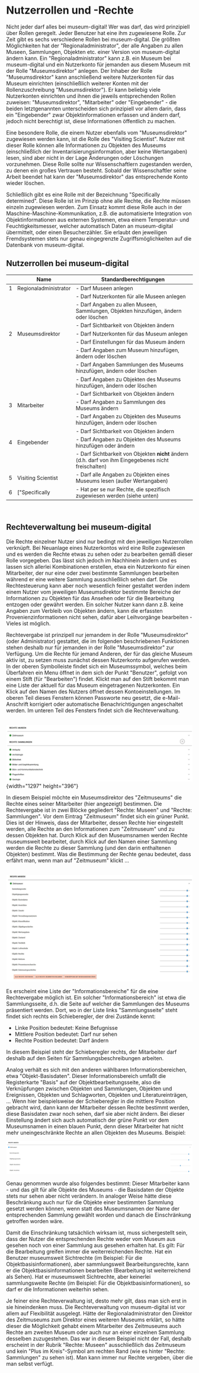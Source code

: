 Nutzerrollen und -Rechte
========================

Nicht jeder darf alles bei museum-digital! Wer was darf, das wird
prinzipiell über Rollen geregelt. Jeder Benutzer hat eine ihm
zugewiesene Rolle. Zur Zeit gibt es sechs verschiedene Rollen bei
museum-digital. Die größten Möglichkeiten hat der
\"Regionaladministrator\", der alle Angaben zu allen Museen, Sammlungen,
Objekten etc. einer Version von museum-digital ändern kann. Ein
\"Regionaladministrator\" kann z.B. ein Museum bei museum-digital und
ein Nutzerkonto für jemanden aus diesem Museum mit der Rolle
\"Museumsdirektor\" anlegen. Der Inhaber der Rolle \"Museumsdirektor\"
kann anschließend weitere Nutzerkonten für das Museum einrichten
(einschließlich weiterer Konten mit der Rollenzuschreibung
\"Museumsdirektor\"). Er kann beliebig viele Nutzerkonten einrichten und
ihnen die jeweils entsprechenden Rollen zuweisen: \"Museumsdirektor\",
\"Mitarbeiter\" oder \"Eingebender\" - die beiden letztgenannten
unterscheiden sich prinzipiell vor allem darin, dass ein \"Eingebender\"
zwar Objektinformationen erfassen und ändern darf, jedoch nicht
berechtigt ist, diese Informationen öffentlich zu machen.

Eine besondere Rolle, die einem Nutzer ebenfalls vom \"Museumsdirektor\"
zugewiesen werden kann, ist die Rolle des \"Visiting Scientist\". Nutzer
mit dieser Rolle können alle Informationen zu Objekten des Museums
(einschließlich der Inventarisierungsinformation, aber keine
Wertangaben)  lesen, sind aber nicht in der Lage Änderungen oder
Löschungen vorzunehmen. Diese Rolle sollte nur Wissenschaftlern
zugestanden werden, zu denen ein großes Vertrauen besteht. Sobald der
Wissenschaftler seine Arbeit beendet hat kann der \"Museumsdirektor\"
das entsprechende Konto wieder löschen.

Schließlich gibt es eine Rolle mit der Bezeichnung \"Specifically
determined\". Diese Rolle ist im Prinzip ohne alle Rechte, die Rechte
müssen einzeln zugewiesen werden. Zum Einsatz kommt diese Rolle auch in
der Maschine-Maschine-Kommunikation, z.B. die automatisierte Integration
von Objektinformationen aus externen Systemen, etwa einem Temperatur-
und Feuchtigkeitsmesser, welcher automatisch Daten an museum-digital
übermittelt, oder einen Besucherzähler. Sie erlaubt den jeweiligen
Fremdsystemen stets nur genau eingegrenzte Zugriffsmöglichkeiten auf die
Datenbank von museum-digital.

Nutzerrollen bei museum-digital
-------------------------------

|                       | Name                  | Standardberechtigungen                                                                                  |
|-----------------------|-----------------------|---------------------------------------------------------------------------------------------------------|
| 1                     | Regionaladministrator | -   Darf Museen anlegen                                                                                 |
|                       |                       | -   Darf Nutzerkonten für alle Museen anlegen                                                           |
|                       |                       | -   Darf Angaben zu allen Museen, Sammlungen, Objekten hinzufügen, ändern oder löschen                  |
|                       |                       | -   Darf Sichtbarkeit von Objekten ändern                                                               |
| 2                     | Museumsdirektor       | -   Darf Nutzerkonten für das Museum anlegen                                                            |
|                       |                       | -   Darf Einstellungen für das Museum ändern                                                            |
|                       |                       | -   Darf Angaben zum Museum hinzufügen, ändern oder löschen                                             |
|                       |                       | -   Darf Angaben Sammlungen des Museums hinzufügen, ändern oder löschen                                 |
|                       |                       | -   Darf Angaben zu Objekten des Museums hinzufügen, ändern oder löschen                                |
|                       |                       | -   Darf Sichtbarkeit von Objekten ändern                                                               |
| 3                     | Mitarbeiter           | -   Darf Angaben zu Sammlungen des Museums ändern                                                       |
|                       |                       | -   Darf Angaben zu Objekten des Museums hinzufügen, ändern oder löschen                                |
|                       |                       | -   Darf Sichtbarkeit von Objekten ändern                                                               |
| 4                     | Eingebender           | -   Darf Angaben zu Objekten des Museums hinzufügen oder ändern                                         |
|                       |                       | -   Darf Sichtbarkeit von Objekten **nicht** ändern (d.h. darf von ihm Eingegebenes nicht freischalten) |
| 5                     | Visiting Scientist    | -   Darf alle Angaben zu Objekten eines Museums lesen (außer Wertangaben)                               |
| 6                     | \[\"Specifically      | -   Hat per se nur Rechte, die spezifisch zugewiesen werden (siehe unten)                               |

 

Rechteverwaltung bei museum-digital
-----------------------------------

Die Rechte einzelner Nutzer sind nur bedingt mit den jeweiligen
Nutzerrollen verknüpft. Bei Neuanlage eines Nutzerkontos wird eine Rolle
zugewiesen und es werden die Rechte etwas zu sehen oder zu bearbeiten
gemäß dieser Rolle vorgegeben. Das lässt sich jedoch im Nachhinein
ändern und es lassen sich allerlei Kombinationen erstellen, etwa ein
Nutzerkonto für einen Mitarbeiter, der nur eine oder zwei bestimmte
Sammlungen bearbeiten während er eine weitere Sammlung ausschließlich
sehen darf. Die Rechtesteuerung kann aber noch wesentlich feiner
gestaltet werden indem einem Nutzer vom jeweiligen Museumsdirektor
bestimmte Bereiche der Informationen zu Objekten für das Ansehen oder
für die Bearbeitung entzogen oder gewährt werden. Ein solcher Nutzer
kann dann z.B. keine Angaben zum Verbleib von Objekten ändern, kann die
erfassten Provenienzinformationen nicht sehen, dafür aber Leihvorgänge
bearbeiten - Vieles ist möglich.

Rechtevergabe ist prinzipell nur jemandem in der Rolle
\"Museumsdirektor\" (oder Administrator) gestattet, die im folgenden
beschriebenen Funktionen stehen deshalb nur für jemanden in der Rolle
\"Museumsdirektor\" zur Verfügung. Um die Rechte für jemand Anderen, der
für das gleiche Museum aktiv ist, zu setzen muss zunächst dessen
Nutzerkonto aufgerufen werden. In der oberen Symbolleiste findet sich
ein Museumssymbol, welches beim Überfahren ein Menu öffnet in dem sich
der Punkt \"Benutzer\", gefolgt von einem Stift (für \"Bearbeiten\")
findet. Klickt man auf den Stift bekommt man eine Liste der aktuell für
das Museum eingetragenen Nutzerkonten. Ein Klick auf den Namen des
Nutzers öffnet dessen Kontoeinstellungen. Im oberen Teil dieses Fenstern
können Passworte neu gesetzt, die e-Mail-Anschrift korrigiert oder
automatische Benachrichtigungen angeschaltet werden. Im unteren Teil des
Fensters findet sich die Rechteverwaltung.

 ![](../../assets/musdb/user_rights1.JPG){width="1297" height="396"}

In diesem Beispiel möchte ein Museumsdirektor des \"Zeitmuseums\" die
Rechte eines seiner Mitarbeiter (hier angezeigt) bestimmen. Die
Rechtevergabe ist in zwei Blöcke gegliedert \"Rechte: Museen\" und
\"Rechte: Sammlungen\". Vor dem Eintrag \"Zeitmuseum\" findet sich ein
grüner Punkt. Dies ist der Hinweis, dass der Mitarbeiter, dessen Rechte
hier eingestellt werden, alle Rechte an den Informationen zum
\"Zeitmuseum\" und zu dessen Objekten hat. Durch Klick auf den
Museumsnamen werden Rechte museumsweit bearbeitet, durch Klick auf den
Namen einer Sammlung werden die Rechte zu dieser Sammlung (und den darin
enthaltenen Objekten) bestimmt. Was die Bestimmung der Rechte genau
bedeutet, dass erfährt man, wenn man auf \"Zeitmuseum\" klickt \...

 ![](../../assets/musdb/user_rights_museum.JPG)

Es erscheint eine Liste der \"Informationsbereiche\" für die eine
Rechtevergabe möglich ist. Ein solcher \"Informationsbereich\" ist etwa
die Sammlungsseite, d.h. die Seite auf welcher die Sammlungen des
Museums präsentiert werden. Dort, wo in der Liste links
\"Sammlungsseite\" steht findet sich rechts ein Schieberegler, der drei
Zustände kennt:

-   Linke Position bedeutet: Keine Befugnisse
-   Mittlere Position bedeutet: Darf nur sehen
-   Rechte Position bedeutet: Darf ändern

In diesem Beispiel steht der Schieberegler rechts, der Mitarbeiter darf
deshalb auf den Seiten für Sammlungsbeschreibungen arbeiten.

Analog verhält es sich mit den anderen wählbaren Informationsbereichen,
etwa \"Objekt-Basisdaten\". Dieser Informationsbereich umfaßt die
Registerkarte \"Basis\" auf der Objektbearbeitungsseite, also die
Verknüpfungen zwischen Objekten und Sammlungen, Objekten und
Ereignissen, Objekten und Schlagworten, Objekten und Literatureinträgen,
\... Wenn hier beispielsweise der Schieberegler in die mittlere Position
gebracht wird, dann kann der Mitarbeiter dessen Rechte bestimmt werden,
diese Basisdaten zwar noch sehen, darf sie aber nicht ändern. Bei dieser
Einstellung ändert sich auch automatisch der grüne Punkt vor dem
Museumsnamen in einen blauen Punkt, denn dieser Mitarbeiter hat nicht
mehr uneingeschränkte Rechte an allen Objekten des Museums. Beispiel:

![](../../assets/musdb/user_rights_museum2.JPG)

Genau genommen wurde also folgendes bestimmt: Dieser Mitarbeiter kann -
und das gilt für alle Objekte des Museums - die Basisdaten der Objekte
stets nur sehen aber nicht verändern. In analoger Weise hätte diese
Beschränkung auch nur für die Objekte einer bestimmten Sammlung gesetzt
werden können, wenn statt des Museumsnamen der Name der entsprechenden
Sammlung gewählt worden und danach die Einschränkung getroffen worden
wäre.

Damit die Einschränkung tatsächlich wirksam ist, muss sichergestellt
sein, dass der Nutzer die entsprechenden Rechte weder vom Museum aus
gesehen noch von einer Sammlung aus gesehen erhalten hat. Es gilt: Für
die Bearbeitung greifen immer die weiterreichenden Rechte. Hat ein
Benutzer museumsweit Sichtrechte (im Beispiel: Für die
Objektbasisinformationen), aber sammlungsweit Bearbeitungsrechte, kann
er die Objektbasisinformationen bearbeiten (Bearbeitung ist
weiterreichend als Sehen). Hat er museumsweit Sichtrechte, aber
keinerlei sammlungsweite Rechte (im Beispiel: Für die
Objektbasisinformationen), so darf er die Informationen weiterhin sehen.

Je feiner eine Rechteverwaltung ist, desto mehr gilt, dass man sich erst
in sie hineindenken muss. Die Rechteverwaltung von museum-digital ist
vor allem auf Flexibilität ausgelegt. Hätte der Regionaladministrator
den Direktor des Zeitmuseums zum Direktor eines weiteren Museums
erklärt, so hätte dieser die Möglichkeit gehabt einem Mitarbeiter des
Zeitmuseums auch Rechte am zweiten Museum oder auch nur an einer
einzelnen Sammlung desselben zuzugestehen. Das war in diesem Beispiel
nicht der Fall, deshalb erscheint in der Rubrik \"Rechte: Museen\"
ausschließlich das Zeitmuseum und kein \"Plus im Kreis\"-Symbol am
rechten Rand (wie es hinter \"Rechte: Sammlungen\" zu sehen ist). Man
kann immer nur Rechte vergeben, über die man selbst verfügt.
